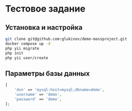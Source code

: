 # Тестовое задание

## Установка и настройка
```bash
git clone git@github.com:glukinov/demo-massproject.git
docker compose up -d
php yii migrate
php init
php yii user/create
```

## Параметры базы данных
```php
[
    'dsn' => 'mysql:host=mysql;dbname=demo',
    'username' => 'demo',
    'password' => 'demo',
];
```
